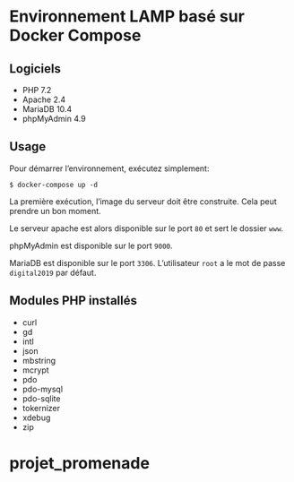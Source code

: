 # Environnement LAMP basé sur Docker Compose

## Logiciels

* PHP 7.2
* Apache 2.4
* MariaDB 10.4
* phpMyAdmin 4.9

## Usage

Pour démarrer l’environnement, exécutez simplement:

```
$ docker-compose up -d
```

La première exécution, l’image du serveur doit être construite. Cela peut prendre un bon moment.

Le serveur apache est alors disponible sur le port `80` et sert le dossier  `www`.

phpMyAdmin est disponible sur le port `9000`.

MariaDB est disponible sur le port `3306`. L’utilisateur `root` a le mot de passe `digital2019` par défaut.

## Modules PHP installés

* curl
* gd
* intl
* json
* mbstring
* mcrypt
* pdo
* pdo-mysql
* pdo-sqlite
* tokernizer
* xdebug
* zip
# projet_promenade
